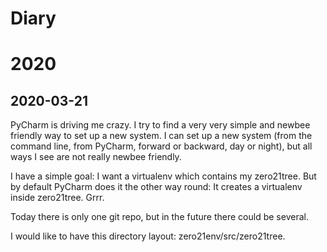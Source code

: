 # Diary

# 2020

## 2020-03-21

PyCharm is driving me crazy. I try to find a very very simple and newbee friendly
way to set up a new system. I can set up a new system (from the command line, from
PyCharm, forward or backward, day or night), but all ways I see are not really newbee
friendly.

I have a simple goal: I want a virtualenv which contains my zero21tree. But by default
PyCharm does it the other way round: It creates a virtualenv inside zero21tree. Grrr.

Today there is only one git repo, but in the future there could be several. 

I would like to have this directory layout: zero21env/src/zero21tree.


